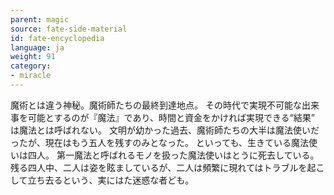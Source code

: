 ```yaml
---
parent: magic
source: fate-side-material
id: fate-encyclopedia
language: ja
weight: 91
category:
- miracle
---
```


魔術とは違う神秘。魔術師たちの最終到達地点。
その時代で実現不可能な出来事を可能とするのが『魔法』であり、時間と資金をかければ実現できる“結果” は魔法とは呼ばれない。
文明が幼かった過去、魔術師たちの大半は魔法使いだったが、現在はもう五人を残すのみとなった。
といっても、生きている魔法使いは四人。
第一魔法と呼ばれるモノを扱った魔法使いはとうに死去している。
残る四人中、二人は姿を眩ましているが、二人は頻繁に現れてはトラブルを起こして立ち去るという、実にはた迷惑な者ども。
